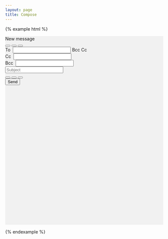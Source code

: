 ```yaml
---
layout: page
title: Compose
---
```


{% example html %}
<div style='height:600px;width:100%;background-color:#f1f1f1'>
  <div class='mc-compose'>
    <div class='mc-compose-header'>
      <div class='mc-compose-title'>New message</div>
      <button type="button" class="mc-button-nobg">
        <span class="mc-icon-close"></span>
      </button>
      <button type="button" class="mc-button-nobg">
        <span class="mc-icon-focus"></span>
      </button>
      <button type="button" class="mc-button-nobg">
        <span class="mc-icon-unfocus"></span>
      </button>
    </div>
    <div class='mc-compose-body'>
      <div class="mc-compose-body-label to">
        To&nbsp;
        <input />
        <span class="bcc">Bcc</span>
        <span class="cc">Cc</span>
      </div>
      <div class="mc-compose-body-label cc">
        Cc&nbsp;
        <input />
      </div>
      <div class="mc-compose-body-label bcc">
        Bcc&nbsp;
        <input />
      </div>
      <div class="mc-compose-body-label">
        <input placeholder="Subject" />
      </div>
    </div>
    <div class='mc-compose-footer'>
     <div class='mc-compose-footer-left'>
       <button type="button" class="mc-button-nobg">
         <span class="mc-icon-clip"></span>
       </button>
       <button type="button" class="mc-button-nobg">
         <span class="mc-icon-text"></span>
       </button>
       <button type="button" class="mc-button-nobg">
         <span class="mc-icon-template"></span>
       </button>
     </div>
     <div class='mc-compose-footer-right'>
       <button class='mc-button-primary'>Send</button>
     </div>
   </div>
  </div>
</div>

<script type="text/javascript">
  $('span.cc').click(function() {
    $('span.cc').css('display', 'none');
    $('.mc-compose-body-label.cc').css('display', 'block');
    $('.mc-compose-body-label.cc input').blur(function() {
      if (!$(this).val()) {
        $('.mc-compose-body-label.cc').css('display', 'none');
        $('span.cc').css('display', 'block');
      }
    });
  });
  $('span.bcc').click(function() {
    $('span.bcc').css('display', 'none');
    $('.mc-compose-body-label.bcc').css('display', 'block');
    $('.mc-compose-body-label.bcc input').blur(function() {
      if (!$(this).val()) {
        $('.mc-compose-body-label.bcc').css('display', 'none');
        $('span.bcc').css('display', 'block');
      }
    });
  });


</script>
{% endexample %}